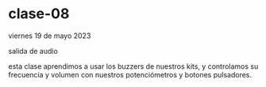 # clase-08

viernes 19 de mayo 2023

salida de audio

esta clase aprendimos a usar los buzzers de nuestros kits, y controlamos su frecuencia y volumen con nuestros potenciómetros y botones pulsadores.
